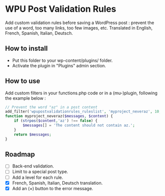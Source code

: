 # WPU Post Validation Rules

Add custom validation rules before saving a WordPress post : prevent the use of a word, too many links, too few images, etc.
Translated in English, French, Spanish, Italian, Deutsch.

## How to install

* Put this folder to your wp-content/plugins/ folder.
* Activate the plugin in "Plugins" admin section.

## How to use

Add custom filters in your functions.php code or in a (mu-)plugin, following the example below :

```php
// Prevent the word "az" in a post content
add_filter('wpupostvalidationrules_ruleslist', 'myproject_neveraz', 10, 2);
function myproject_neveraz($messages, $content) {
    if (strpos($content,'az') !== false) {
        $messages[] = 'The content should not contain az.';
    }
    return $messages;
}
```

## Roadmap
- [ ] Back-end validation.
- [ ] Limit to a special post type.
- [ ] Add a level for each rule.
- [x] French, Spanish, Italian, Deutsch translation.
- [x] Add an (×) button to the error message.